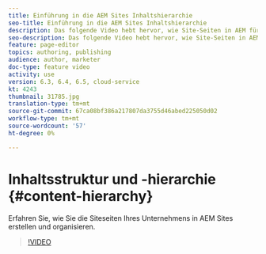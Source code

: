 ```yaml
---
title: Einführung in die AEM Sites Inhaltshierarchie
seo-title: Einführung in die AEM Sites Inhaltshierarchie
description: Das folgende Video hebt hervor, wie Site-Seiten in AEM für Ihr Unternehmen gespeichert werden.
seo-description: Das folgende Video hebt hervor, wie Site-Seiten in AEM für Ihr Unternehmen gespeichert werden.
feature: page-editor
topics: authoring, publishing
audience: author, marketer
doc-type: feature video
activity: use
version: 6.3, 6.4, 6.5, cloud-service
kt: 4243
thumbnail: 31785.jpg
translation-type: tm+mt
source-git-commit: 67ca08bf386a217807da3755d46abed225050d02
workflow-type: tm+mt
source-wordcount: '57'
ht-degree: 0%

---
```



# Inhaltsstruktur und -hierarchie {#content-hierarchy}

Erfahren Sie, wie Sie die Siteseiten Ihres Unternehmens in AEM Sites erstellen und organisieren.

>[!VIDEO](https://video.tv.adobe.com/v/31827?quality=12&learn=on)
